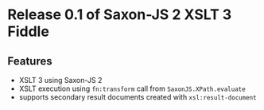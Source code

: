 # Release 0.1 of Saxon-JS 2 XSLT 3 Fiddle

## Features

*   XSLT 3 using Saxon-JS 2
*   XSLT execution using `fn:transform` call from `SaxonJS.XPath.evaluate`
*   supports secondary result documents created with `xsl:result-document`
